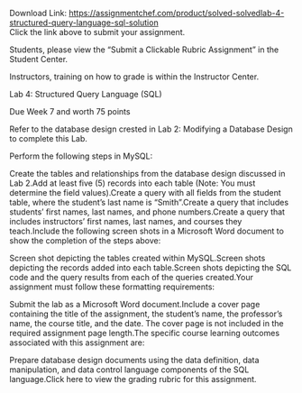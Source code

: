 Download Link: https://assignmentchef.com/product/solved-solvedlab-4-structured-query-language-sql-solution
<br>
Click the link above to submit your assignment.

Students, please view the “Submit a Clickable Rubric Assignment” in the Student Center.

Instructors, training on how to grade is within the Instructor Center.

Lab 4: Structured Query Language (SQL)

Due Week 7 and worth 75 points

Refer to the database design crested in Lab 2: Modifying a Database Design to complete this Lab.

Perform the following steps in MySQL:

Create the tables and relationships from the database design discussed in Lab 2.Add at least five (5) records into each table (Note: You must determine the field values).Create a query with all fields from the student table, where the student’s last name is “Smith”.Create a query that includes students’ first names, last names, and phone numbers.Create a query that includes instructors’ first names, last names, and courses they teach.Include the following screen shots in a Microsoft Word document to show the completion of the steps above:

Screen shot depicting the tables created within MySQL.Screen shots depicting the records added into each table.Screen shots depicting the SQL code and the query results from each of the queries created.Your assignment must follow these formatting requirements:

Submit the lab as a Microsoft Word document.Include a cover page containing the title of the assignment, the student’s name, the professor’s name, the course title, and the date. The cover page is not included in the required assignment page length.The specific course learning outcomes associated with this assignment are:

Prepare database design documents using the data definition, data manipulation, and data control language components of the SQL language.Click here to view the grading rubric for this assignment.